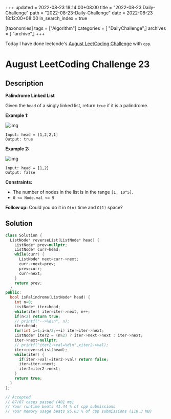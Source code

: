 +++
updated = 2022-08-23 18:14:00+08:00
title = "2022-08-23 Daily-Challenge"
path = "2022-08-23-Daily-Challenge"
date = 2022-08-23 18:12:00+08:00
in_search_index = true

[taxonomies]
tags = ["Algorithm"]
categories = [ "DailyChallenge",]
archives = [ "archive",]
+++

Today I have done leetcode's [August LeetCoding Challenge](https://leetcode.com/problems/palindrome-linked-list/) with `cpp`.

<!-- more -->

# August LeetCoding Challenge 23

## Description

**Palindrome Linked List**

Given the `head` of a singly linked list, return `true` if it is a palindrome.

 

**Example 1:**

![img](https://assets.leetcode.com/uploads/2021/03/03/pal1linked-list.jpg)

```
Input: head = [1,2,2,1]
Output: true
```

**Example 2:**

![img](https://assets.leetcode.com/uploads/2021/03/03/pal2linked-list.jpg)

```
Input: head = [1,2]
Output: false
```

 

**Constraints:**

- The number of nodes in the list is in the range `[1, 10^5]`.
- `0 <= Node.val <= 9`

 

**Follow up:** Could you do it in `O(n)` time and `O(1)` space?

## Solution

``` cpp
class Solution {
  ListNode* reverseList(ListNode* head) {
    ListNode* prev=nullptr;
    ListNode* curr=head;
    while(curr) {
      ListNode* next=curr->next;
      curr->next=prev;
      prev=curr;
      curr=next;
    }
    return prev;
  }
public:
  bool isPalindrome(ListNode* head) {
    int n=0;
    ListNode* iter=head;
    while(iter) iter=iter->next, n++;
    if(n<2) return true;
    // printf("-->%d\n", n);
    iter=head;
    for(int i=1;i<n/2;++i) iter=iter->next;
    ListNode* iter2 = (n%2) ? iter->next->next : iter->next;
    iter->next=nullptr;
    // printf("iter2->val=%d\n",xiter2->val);
    iter=reverseList(head);
    while(iter) {
      if(iter->val!=iter2->val) return false;
      iter=iter->next;
      iter2=iter2->next;
    }
    return true;
  }
};

// Accepted
// 87/87 cases passed (401 ms)
// Your runtime beats 41.44 % of cpp submissions
// Your memory usage beats 95.63 % of cpp submissions (110.3 MB)
```
